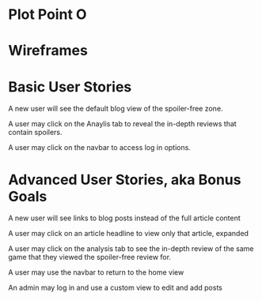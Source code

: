 # Plot Point O


# Wireframes

# Basic User Stories
A new user will see the default blog view of the spoiler-free zone.

A user may click on the Anaylis tab to reveal the in-depth reviews that contain spoilers.

A user may click on the navbar to access log in options.

# Advanced User Stories, aka Bonus Goals
A new user will see links to blog posts instead of the full article content

A user may click on an article headline to view only that article, expanded

A user may click on the analysis tab to see the in-depth review of the same game that they viewed the spoiler-free review for.

A user may use the navbar to return to the home view

An admin may log in and use a custom view to edit and add posts
